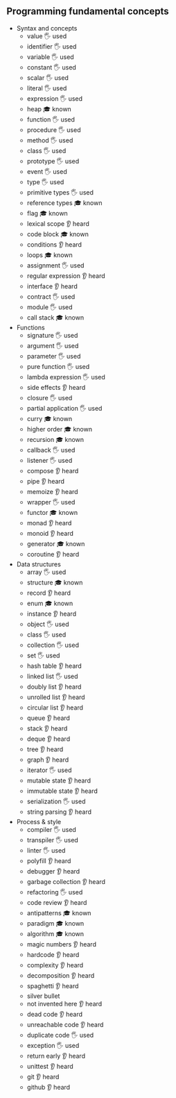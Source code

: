 ## Programming fundamental concepts

- Syntax and concepts
  - value 🖐️ used
  - identifier 🖐️ used
  - variable 🖐️ used
  - constant 🖐️ used
  - scalar 🖐️ used
  - literal 🖐️ used
  - expression 🖐️ used
  - heap 🎓 known
  - function 🖐️ used
  - procedure 🖐️ used
  - method 🖐️ used
  - class 🖐️ used
  - prototype 🖐️ used
  - event 🖐️ used
  - type 🖐️ used
  - primitive types 🖐️ used
  - reference types 🎓 known
  - flag 🎓 known
  - lexical scope 👂 heard
  - code block 🎓 known
  - conditions 👂 heard
  - loops 🎓 known
  - assignment 🖐️ used
  - regular expression 👂 heard
  - interface 👂 heard
  - contract 🖐️ used
  - module 🖐️ used
  - call stack 🎓 known
- Functions
  - signature 🖐️ used
  - argument 🖐️ used
  - parameter 🖐️ used
  - pure function 🖐️ used
  - lambda expression 🖐️ used
  - side effects 👂 heard
  - closure 🖐️ used
  - partial application 🖐️ used
  - curry 🎓 known
  - higher order 🎓 known
  - recursion 🎓 known
  - callback 🖐️ used
  - listener 🖐️ used
  - compose 👂 heard
  - pipe 👂 heard
  - memoize 👂 heard
  - wrapper 🖐️ used
  - functor 🎓 known
  - monad 👂 heard
  - monoid 👂 heard
  - generator 🎓 known
  - coroutine 👂 heard
- Data structures
  - array 🖐️ used
  - structure 🎓 known
  - record 👂 heard
  - enum 🎓 known
  - instance 👂 heard
  - object 🖐️ used
  - class 🖐️ used
  - collection 🖐️ used
  - set 🖐️ used
  - hash table 👂 heard
  - linked list 🖐️ used
  - doubly list 👂 heard
  - unrolled list 👂 heard
  - circular list 👂 heard
  - queue 👂 heard
  - stack 👂 heard
  - deque 👂 heard
  - tree 👂 heard
  - graph 👂 heard
  - iterator 🖐️ used
  - mutable state 👂 heard
  - immutable state 👂 heard
  - serialization 🖐️ used
  - string parsing 👂 heard
- Process & style
  - compiler 🖐️ used
  - transpiler 🖐️ used
  - linter 🖐️ used
  - polyfill 👂 heard
  - debugger 👂 heard
  - garbage collection 👂 heard
  - refactoring 🖐️ used
  - code review 👂 heard
  - antipatterns 🎓 known
  - paradigm 🎓 known
  - algorithm 🎓 known
  - magic numbers 👂 heard
  - hardcode 👂 heard
  - complexity 👂 heard
  - decomposition 👂 heard
  - spaghetti 👂 heard
  - silver bullet
  - not invented here 👂 heard
  - dead code 👂 heard
  - unreachable code 👂 heard
  - duplicate code 🖐️ used
  - exception 🖐️ used
  - return early 👂 heard
  - unittest 👂 heard
  - git 👂 heard
  - github 👂 heard
 